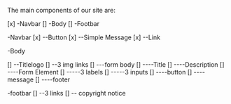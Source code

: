 The main components of our site are:


[x] -Navbar
[] -Body
[] -Footbar

-Navbar
[x] --Button
[x] --Simple Message
[x] --Link

-Body

[] --Titlelogo
[] --3 img links
[] ---form body
[] ----Title
[] ----Description
[] ----Form Element
[] -----3 labels
[] -----3 inputs
[] ----button
[] ----message
[] ----footer

-footbar
[] --3 links
[] -- copyright notice
